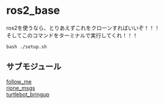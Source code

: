 # ros2_base

ros2を使うなら、とりあえずこれをクローンすればいいぞ！！！  
そしてこのコマンドをターミナルで実行してくれ！！！
```
bash ./setup.sh
```

## サブモジュール

[follow_me](https://github.com/rionehome/follow_me)  
[rione_msgs](https://github.com/rionehome/rione_msgs)  
[turtlebot_bringup](https://github.com/ItoMasaki/turtlebot_bringup)
